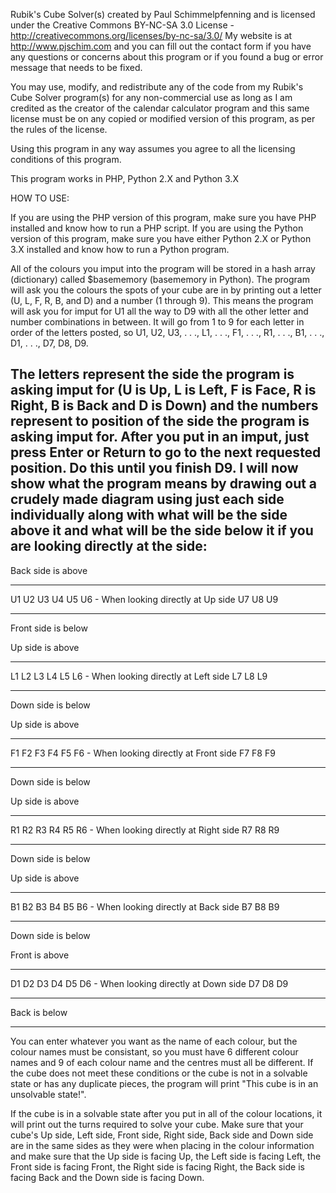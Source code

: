 Rubik's Cube Solver(s) created by Paul Schimmelpfenning and is licensed under the Creative Commons BY-NC-SA 3.0 License - http://creativecommons.org/licenses/by-nc-sa/3.0/ My website is at http://www.pjschim.com and you can fill out the contact form if you have any questions or concerns about this program or if you found a bug or error message that needs to be fixed.

You may use, modify, and redistribute any of the code from my Rubik's Cube Solver program(s) for any non-commercial use as long as I am credited as the creator of the calendar calculator program and this same license must be on any copied or modified version of this program, as per the rules of the license.

Using this program in any way assumes you agree to all the licensing conditions of this program.

This program works in PHP, Python 2.X and Python 3.X

HOW TO USE:

If you are using the PHP version of this program, make sure you have PHP installed and know how to run a PHP script.  If you are using the Python version of this program, make sure you have either Python 2.X or Python 3.X installed and know how to run a Python program.

All of the colours you imput into the program will be stored in a hash array (dictionary) called $basememory (basememory in Python).  The program will ask you the colours the spots of your cube are in by printing out a letter (U, L, F, R, B, and D) and a number (1 through 9).  This means the program will ask you for imput for U1 all the way to D9 with all the other letter and number combinations in between.  It will go from 1 to 9 for each letter in order of the letters posted, so U1, U2, U3, . . ., L1, . . ., F1, . . ., R1, . . ., B1, . . ., D1, . . ., D7, D8, D9.

The letters represent the side the program is asking imput for (U is Up, L is Left, F is Face, R is Right, B is Back and D is Down) and the numbers represent to position of the side the program is asking imput for.  After you put in an imput, just press Enter or Return to go to the next requested position.  Do this until you finish D9.  I will now show what the program means by drawing out a crudely made diagram using just each side individually along with what will be the side above it and what will be the side below it if you are looking directly at the side:
--------------------------------------------------


Back side is above
________
U1 U2 U3
U4 U5 U6 - When looking directly at Up side
U7 U8 U9
________
Front side is below


Up side is above
________
L1 L2 L3
L4 L5 L6 - When looking directly at Left side
L7 L8 L9
________
Down side is below


Up side is above
________
F1 F2 F3
F4 F5 F6 - When looking directly at Front side
F7 F8 F9
________
Down side is below


Up side is above
________
R1 R2 R3
R4 R5 R6 - When looking directly at Right side
R7 R8 R9
________
Down side is below


Up side is above
________
B1 B2 B3
B4 B5 B6 - When looking directly at Back side
B7 B8 B9
________
Down side is below


Front is above
________
D1 D2 D3
D4 D5 D6 - When looking directly at Down side
D7 D8 D9
________
Back is below


--------------------------------------------------

You can enter whatever you want as the name of each colour, but the colour names must be consistant, so you must have 6 different colour names and 9 of each colour name and the centres must all be different.  If the cube does not meet these conditions or the cube is not in a solvable state or has any duplicate pieces, the program will print "This cube is in an unsolvable state!".

If the cube is in a solvable state after you put in all of the colour locations, it will print out the turns required to solve your cube.  Make sure that your cube's Up side, Left side, Front side, Right side, Back side and Down side are in the same sides as they were when placing in the colour information and make sure that the Up side is facing Up, the Left side is facing Left, the Front side is facing Front, the Right side is facing Right, the Back side is facing Back and the Down side is facing Down.
